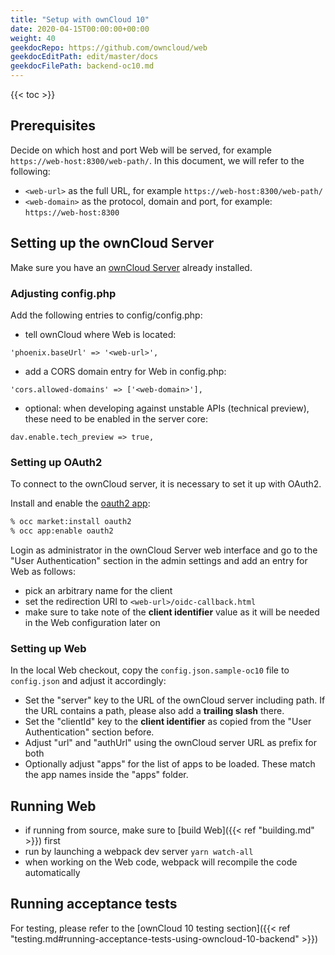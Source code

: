 ```yaml
---
title: "Setup with ownCloud 10"
date: 2020-04-15T00:00:00+00:00
weight: 40
geekdocRepo: https://github.com/owncloud/web
geekdocEditPath: edit/master/docs
geekdocFilePath: backend-oc10.md
---
```


{{< toc >}}

## Prerequisites

Decide on which host and port Web will be served, for example `https://web-host:8300/web-path/`.
In this document, we will refer to the following:
- `<web-url>` as the full URL, for example `https://web-host:8300/web-path/`
- `<web-domain>` as the protocol, domain and port, for example: `https://web-host:8300`

## Setting up the ownCloud Server

Make sure you have an [ownCloud Server](https://owncloud.org/download/#owncloud-server) already installed.

### Adjusting config.php

Add the following entries to config/config.php:

- tell ownCloud where Web is located:
```
'phoenix.baseUrl' => '<web-url>',
```

- add a CORS domain entry for Web in config.php:
```
'cors.allowed-domains' => ['<web-domain>'],
```

- optional: when developing against unstable APIs (technical preview), these need to be enabled in the server core:
```
dav.enable.tech_preview => true,
```

### Setting up OAuth2

To connect to the ownCloud server, it is necessary to set it up with OAuth2.

Install and enable the [oauth2 app](https://marketplace.owncloud.com/apps/oauth2):
```bash
% occ market:install oauth2
% occ app:enable oauth2
```

Login as administrator in the ownCloud Server web interface and go to the "User Authentication" section in the admin settings and add an entry for Web as follows:

- pick an arbitrary name for the client
- set the redirection URI to `<web-url>/oidc-callback.html`
- make sure to take note of the **client identifier** value as it will be needed in the Web configuration later on

### Setting up Web

In the local Web checkout, copy the `config.json.sample-oc10` file to `config.json` and adjust it accordingly:

- Set the "server" key to the URL of the ownCloud server including path. If the URL contains a path, please also add a **trailing slash** there.
- Set the "clientId" key to the **client identifier** as copied from the "User Authentication" section before.
- Adjust "url" and "authUrl" using the ownCloud server URL as prefix for both
- Optionally adjust "apps" for the list of apps to be loaded. These match the app names inside the "apps" folder.

## Running Web

- if running from source, make sure to [build Web]({{< ref "building.md" >}}) first
- run by launching a webpack dev server `yarn watch-all`
- when working on the Web code, webpack will recompile the code automatically

## Running acceptance tests

For testing, please refer to the [ownCloud 10 testing section]({{< ref "testing.md#running-acceptance-tests-using-owncloud-10-backend" >}})

